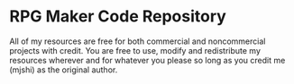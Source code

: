 # RPG Maker Code Repository
All of my resources are free for both commercial and noncommercial projects with credit.
You are free to use, modify and redistribute my resources wherever and for whatever you please so long as you credit me (mjshi) as the original author.
